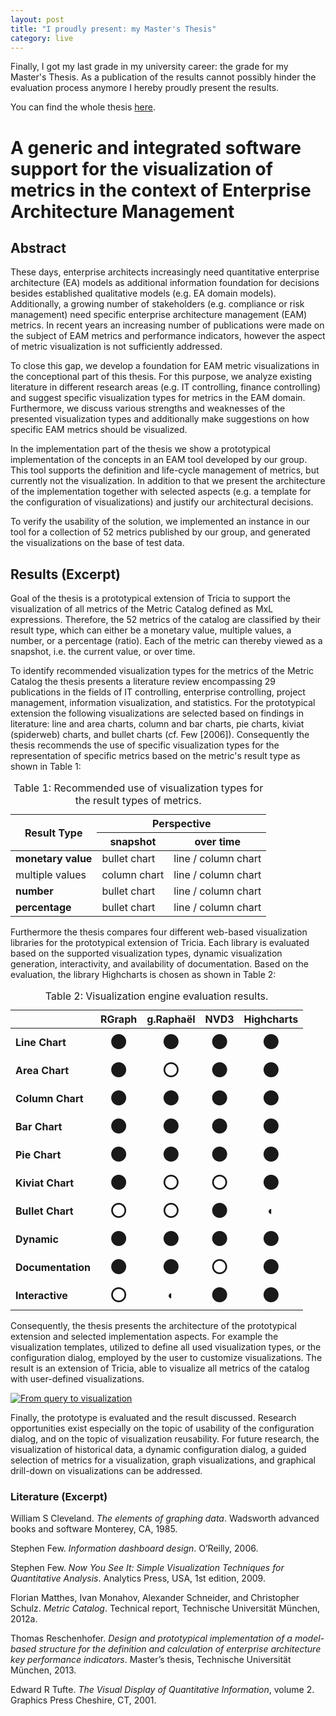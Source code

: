 ```yaml
---
layout: post
title: "I proudly present: my Master's Thesis"
category: live
---
```


Finally, I got my last grade in my university career: the grade for my Master's Thesis. As a publication of the results cannot possibly hinder the evaluation process anymore I hereby proudly present the results.

You can find the whole thesis [here][thesis].

<!--more-->

# A generic and integrated software support for the visualization of metrics in the context of Enterprise Architecture Management

## Abstract
These days, enterprise architects increasingly need quantitative enterprise architecture (EA) models as additional information foundation for decisions besides established qualitative models (e.g. EA domain models). Additionally, a growing number of stakeholders (e.g. compliance or risk management) need specific enterprise architecture management (EAM) metrics. In recent years an increasing number of publications were made on the subject of EAM metrics and performance indicators, however the aspect of metric visualization is not sufficiently addressed.

To close this gap, we develop a foundation for EAM metric visualizations in the conceptional part of this thesis. For this purpose, we analyze existing literature in different research areas (e.g. IT controlling, finance controlling) and suggest specific visualization types for metrics in the EAM domain. Furthermore, we discuss various strengths and weaknesses of the presented visualization types and additionally make suggestions on how specific EAM metrics should be visualized.

In the implementation part of the thesis we show a prototypical implementation of the concepts in an EAM tool developed by our group. This tool supports the definition and life-cycle management of metrics, but currently not the visualization. In addition to that we present the architecture of the implementation together with selected aspects (e.g. a template for the configuration of visualizations) and justify our architectural decisions.

To verify the usability of the solution, we implemented an instance in our tool for a collection of 52 metrics published by our group, and generated the visualizations on the base of test data.

## Results (Excerpt)
Goal of the thesis is a prototypical extension of Tricia to support the visualization of all metrics of the Metric Catalog defined as MxL expressions. Therefore, the 52 metrics of the catalog are classified by their result type, which can either be a monetary value, multiple values, a number, or a percentage (ratio). Each of the metric can thereby viewed as a snapshot, i.e. the current value, or over time.

To identify recommended visualization types for the metrics of the Metric Catalog the thesis presents a literature review encompassing 29 publications in the fields of IT controlling, enterprise controlling, project management, information visualization, and statistics. For the prototypical extension the following visualizations are selected based on findings in literature: line and area charts, column and bar charts, pie charts, kiviat (spiderweb) charts, and bullet charts (cf. Few [2006]). Consequently the thesis recommends the use of specific visualization types for the representation of specific metrics based on the metric's result type as shown in Table 1:

<table>
  <caption>Table 1: Recommended use of visualization types for the result types of metrics.</caption>
  <thead>
	<tr><th style="text-align: center" rowspan="2"><strong>Result Type</strong></th><th style="text-align: center" colspan="2"><strong>Perspective</strong></th></tr>
	<tr><th style="text-align: center"><strong>snapshot</strong></th><th style="text-align: center"><strong>over time</strong></th></tr>
  </thead>
  <tbody>
	<tr>
	  <td class="first-column"><strong>monetary value</strong></td>
	  <td>bullet chart</td>
	  <td>line / column chart</td>
	</tr>
	<tr>
	  <td class="first-column">multiple values</td>
	  <td>column chart</td>
	  <td>line / column chart</td>
	</tr>
	<tr>
	  <td class="first-column"><strong>number</strong></td>
	  <td>bullet chart</td>
	  <td>line / column chart</td>
	</tr>
	<tr>
	  <td class="first-column"><strong>percentage</strong></td>
	  <td>bullet chart</td>
	  <td>line / column chart</td>
	</tr>
  </tbody>
</table>

Furthermore the thesis compares four different web-based visualization libraries for the prototypical extension of Tricia. Each library is evaluated based on the supported visualization types, dynamic visualization generation, interactivity, and availability of documentation. Based on the evaluation, the library Highcharts is chosen as shown in Table 2:

<table>
  <caption>Table 2: Visualization engine evaluation results.</caption>
  <thead>
	<tr>
	  <th style="text-align: center">&nbsp;</th>
	  <th style="text-align: center"><strong>RGraph</strong></th>
	  <th style="text-align: center"><strong>g.Raphaël</strong></th>
	  <th style="text-align: center"><strong>NVD3</strong></th>
	  <th style="text-align: center"><strong>Highcharts</strong></th>
	</tr>
  </thead>
  <tbody>
	<tr>
	  <td class="first-column"><strong>Line Chart</strong></td>
	  <td style="text-align: center"><span style="font-size: 24pt">●</span></td>
	  <td style="text-align: center"><span style="font-size: 24pt">●</span></td>
	  <td style="text-align: center"><span style="font-size: 24pt">●</span></td>
	  <td style="text-align: center"><span style="font-size: 24pt">●</span></td>
	</tr>
	<tr>
	  <td class="first-column"><strong>Area Chart</strong></td>
	  <td style="text-align: center"><span style="font-size: 24pt">●</span></td>
	  <td style="text-align: center"><span style="font-size: 24pt">○</span></td>
	  <td style="text-align: center"><span style="font-size: 24pt">●</span></td>
	  <td style="text-align: center"><span style="font-size: 24pt">●</span></td>
	</tr>
	<tr>
	  <td class="first-column"><strong>Column Chart</strong></td>
	  <td style="text-align: center"><span style="font-size: 24pt">●</span></td>
	  <td style="text-align: center"><span style="font-size: 24pt">●</span></td>
	  <td style="text-align: center"><span style="font-size: 24pt">●</span></td>
	  <td style="text-align: center"><span style="font-size: 24pt">●</span></td>
	</tr>
	<tr>
	  <td class="first-column"><strong>Bar Chart</strong></td>
	  <td style="text-align: center"><span style="font-size: 24pt">●</span></td>
	  <td style="text-align: center"><span style="font-size: 24pt">●</span></td>
	  <td style="text-align: center"><span style="font-size: 24pt">●</span></td>
	  <td style="text-align: center"><span style="font-size: 24pt">●</span></td>
	</tr>
	<tr>
	  <td class="first-column"><strong>Pie Chart</strong></td>
	  <td style="text-align: center"><span style="font-size: 24pt">●</span></td>
	  <td style="text-align: center"><span style="font-size: 24pt">●</span></td>
	  <td style="text-align: center"><span style="font-size: 24pt">●</span></td>
	  <td style="text-align: center"><span style="font-size: 24pt">●</span></td>
	</tr>
	<tr>
	  <td class="first-column"><strong>Kiviat Chart</strong></td>
	  <td style="text-align: center"><span style="font-size: 24pt">●</span></td>
	  <td style="text-align: center"><span style="font-size: 24pt">○</span></td>
	  <td style="text-align: center"><span style="font-size: 24pt">○</span></td>
	  <td style="text-align: center"><span style="font-size: 24pt">●</span></td>
	</tr>
	<tr>
	  <td class="first-column"><strong>Bullet Chart</strong></td>
	  <td style="text-align: center"><span style="font-size: 24pt">○</span></td>
	  <td style="text-align: center"><span style="font-size: 24pt">○</span></td>
	  <td style="text-align: center"><span style="font-size: 24pt">●</span></td>
	  <td style="text-align: center"><span style="font-size: 14pt">◐</span></td>
	</tr>
	<tr>
	  <td class="first-column"><strong>Dynamic</strong></td>
	  <td style="text-align: center"><span style="font-size: 24pt">●</span></td>
	  <td style="text-align: center"><span style="font-size: 24pt">●</span></td>
	  <td style="text-align: center"><span style="font-size: 24pt">●</span></td>
	  <td style="text-align: center"><span style="font-size: 24pt">●</span></td>
	</tr>
	<tr>
	  <td class="first-column"><strong>Documentation</strong></td>
	  <td style="text-align: center"><span style="font-size: 24pt">●</span></td>
	  <td style="text-align: center"><span style="font-size: 24pt">●</span></td>
	  <td style="text-align: center"><span style="font-size: 24pt">○</span></td>
	  <td style="text-align: center"><span style="font-size: 24pt">●</span></td>
	</tr>
	<tr>
	  <td class="first-column"><strong>Interactive</strong></td>
	  <td style="text-align: center"><span style="font-size: 24pt">○</span></td>
	  <td style="text-align: center"><span style="font-size: 14pt">◐</span></td>
	  <td style="text-align: center"><span style="font-size: 24pt">●</span></td>
	  <td style="text-align: center"><span style="font-size: 24pt">●</span></td>
	</tr>
  </tbody>
</table>

Consequently, the thesis presents the architecture of the prototypical extension and selected implementation aspects. For example the visualization templates, utilized to define all used visualization types, or the configuration dialog, employed by the user to customize visualizations. The result is an extension of Tricia, able to visualize all metrics of the catalog with user-defined visualizations.

[![From query to visualization][chart]][chart]

Finally, the prototype is evaluated and the result discussed. Research opportunities exist especially on the topic of usability of the configuration dialog, and on the topic of visualization reusability. For future research, the visualization of historical data, a dynamic configuration dialog, a guided selection of metrics for a visualization, graph visualizations, and graphical drill-down on visualizations can be addressed.

### Literature (Excerpt)
William S Cleveland. *The elements of graphing data*. Wadsworth advanced books and software Monterey, CA, 1985.

Stephen Few. *Information dashboard design*. O’Reilly, 2006.

Stephen Few. *Now You See It: Simple Visualization Techniques for Quantitative Analysis*. Analytics Press, USA, 1st edition, 2009.

Florian Matthes, Ivan Monahov, Alexander Schneider, and Christopher Schulz. *Metric Catalog*. Technical report, Technische Universität München, 2012a.

Thomas Reschenhofer. *Design and prototypical implementation of a model-based structure for the definition and calculation of enterprise architecture key performance indicators*. Master’s thesis, Technische Universität München, 2013.

Edward R Tufte. *The Visual Display of Quantitative Information*, volume 2. Graphics Press Cheshire, CT, 2001.

[chart]: {{site.url}}/assets/img/masters-thesis/chart.png
[thesis]: {{site.url}}/assets/files/masters-thesis/schaetzlein_integrated_software_support_for_visualizations.pdf
